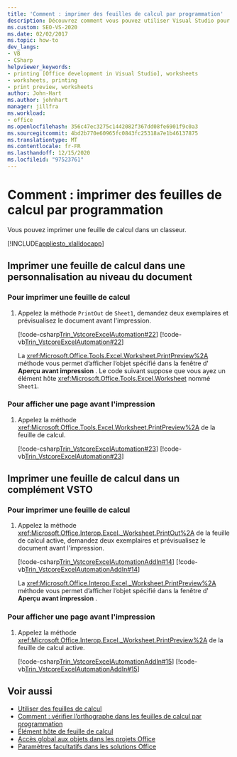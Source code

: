 ```yaml
---
title: 'Comment : imprimer des feuilles de calcul par programmation'
description: Découvrez comment vous pouvez utiliser Visual Studio pour imprimer par programmation une feuille de calcul dans un classeur Microsoft Excel.
ms.custom: SEO-VS-2020
ms.date: 02/02/2017
ms.topic: how-to
dev_langs:
- VB
- CSharp
helpviewer_keywords:
- printing [Office development in Visual Studio], worksheets
- worksheets, printing
- print preview, worksheets
author: John-Hart
ms.author: johnhart
manager: jillfra
ms.workload:
- office
ms.openlocfilehash: 356c47ec3275c1442082f367dd08fe6901f9c0a3
ms.sourcegitcommit: 4bd2b770e60965fc0843fc25318a7e1b46137875
ms.translationtype: MT
ms.contentlocale: fr-FR
ms.lasthandoff: 12/15/2020
ms.locfileid: "97523761"
---
```

# <a name="how-to-programmatically-print-worksheets"></a>Comment : imprimer des feuilles de calcul par programmation

Vous pouvez imprimer une feuille de calcul dans un classeur.

[!INCLUDE[appliesto_xlalldocapp](../vsto/includes/appliesto-xlalldocapp-md.md)]

## <a name="print-a-worksheet-in-a-document-level-customization"></a>Imprimer une feuille de calcul dans une personnalisation au niveau du document

### <a name="to-print-a-worksheet"></a>Pour imprimer une feuille de calcul

1. Appelez la méthode `PrintOut` de `Sheet1`, demandez deux exemplaires et prévisualisez le document avant l'impression.

    [!code-csharp[Trin_VstcoreExcelAutomation#22](../vsto/codesnippet/CSharp/Trin_VstcoreExcelAutomationCS/Sheet1.cs#22)]
    [!code-vb[Trin_VstcoreExcelAutomation#22](../vsto/codesnippet/VisualBasic/Trin_VstcoreExcelAutomation/Sheet1.vb#22)]

   La <xref:Microsoft.Office.Tools.Excel.Worksheet.PrintPreview%2A> méthode vous permet d’afficher l’objet spécifié dans la fenêtre d' **Aperçu avant impression** . Le code suivant suppose que vous ayez un élément hôte <xref:Microsoft.Office.Tools.Excel.Worksheet> nommé `Sheet1`.

### <a name="to-preview-a-page-before-printing"></a>Pour afficher une page avant l'impression

1. Appelez la méthode <xref:Microsoft.Office.Tools.Excel.Worksheet.PrintPreview%2A> de la feuille de calcul.

     [!code-csharp[Trin_VstcoreExcelAutomation#23](../vsto/codesnippet/CSharp/Trin_VstcoreExcelAutomationCS/Sheet1.cs#23)]
     [!code-vb[Trin_VstcoreExcelAutomation#23](../vsto/codesnippet/VisualBasic/Trin_VstcoreExcelAutomation/Sheet1.vb#23)]

## <a name="print-a-worksheet-in-a-vsto-add-in"></a>Imprimer une feuille de calcul dans un complément VSTO

### <a name="to-print-a-worksheet"></a>Pour imprimer une feuille de calcul

1. Appelez la méthode <xref:Microsoft.Office.Interop.Excel._Worksheet.PrintOut%2A> de la feuille de calcul active, demandez deux exemplaires et prévisualisez le document avant l'impression.

    [!code-csharp[Trin_VstcoreExcelAutomationAddIn#14](../vsto/codesnippet/CSharp/trin_vstcoreexcelautomationaddin/ThisAddIn.cs#14)]
    [!code-vb[Trin_VstcoreExcelAutomationAddIn#14](../vsto/codesnippet/VisualBasic/trin_vstcoreexcelautomationaddin/ThisAddIn.vb#14)]

   La <xref:Microsoft.Office.Interop.Excel._Worksheet.PrintPreview%2A> méthode vous permet d’afficher l’objet spécifié dans la fenêtre d' **Aperçu avant impression** .

### <a name="to-preview-a-page-before-printing"></a>Pour afficher une page avant l'impression

1. Appelez la méthode <xref:Microsoft.Office.Interop.Excel._Worksheet.PrintPreview%2A> de la feuille de calcul active.

     [!code-csharp[Trin_VstcoreExcelAutomationAddIn#15](../vsto/codesnippet/CSharp/trin_vstcoreexcelautomationaddin/ThisAddIn.cs#15)]
     [!code-vb[Trin_VstcoreExcelAutomationAddIn#15](../vsto/codesnippet/VisualBasic/trin_vstcoreexcelautomationaddin/ThisAddIn.vb#15)]

## <a name="see-also"></a>Voir aussi

- [Utiliser des feuilles de calcul](../vsto/working-with-worksheets.md)
- [Comment : vérifier l’orthographe dans les feuilles de calcul par programmation](../vsto/how-to-programmatically-check-spelling-in-worksheets.md)
- [Élément hôte de feuille de calcul](../vsto/worksheet-host-item.md)
- [Accès global aux objets dans les projets Office](../vsto/global-access-to-objects-in-office-projects.md)
- [Paramètres facultatifs dans les solutions Office](../vsto/optional-parameters-in-office-solutions.md)
